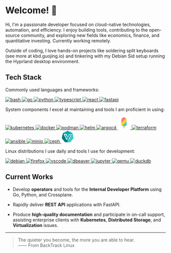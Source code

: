 # Welcome! 👋

Hi, I'm a passionate developer focused on cloud-native technologies, automation, and efficiency. I enjoy building tools, contributing to the open-source community, and exploring new fields like economics, finance, and quantitative investing. Currently working remotely.

Outside of coding, I love hands-on projects like soldering split keyboards (see more at kbd.guojing.io) and tinkering with my Debian Sid setup running the Hyprland desktop environment.

## Tech Stack

Commonly used languages and frameworks:

<p align="left">
  <a href="https://www.gnu.org/software/bash" target="_blank"> <img src="https://www.vectorlogo.zone/logos/gnu_bash/gnu_bash-icon.svg" alt="bash" height="40"/> </a>
  <a href="https://go.dev" target="_blank"> <img src="https://icon.icepanel.io/Technology/svg/Go.svg" alt="go" height="40"/> </a>
  <a href="https://www.python.org" target="_blank"> <img src="https://icon.icepanel.io/Technology/svg/Python.svg" alt="python" height="40"/> </a>
  <a href="https://www.typescriptlang.org" target="_blank"> <img src="https://icon.icepanel.io/Technology/svg/TypeScript.svg" alt="typescript" height="40"/> </a>
  <a href="https://react.dev" target="_blank"> <img src="https://icon.icepanel.io/Technology/svg/React.svg" alt="react" height="40"/> </a>
  <a href="https://fastapi.tiangolo.com" target="_blank"> <img src="https://icon.icepanel.io/Technology/svg/FastAPI.svg" alt="fastapi" height="40"/> </a>
</p>

System components I excel at maintaining and tools I am proficient in using:

<p align="left">
  <a href="https://kubernetes.io" target="_blank"> <img src="https://icon.icepanel.io/Technology/svg/Kubernetes.svg" alt="kubernetes" height="40"/> </a>
  <a href="https://www.docker.com" target="_blank"> <img src="https://icon.icepanel.io/Technology/svg/Docker.svg" alt="docker" height="40"/> </a>
  <a href="https://podman.io" target="_blank"> <img src="https://icon.icepanel.io/Technology/svg/Podman.svg" alt="podman" height="40"/> </a>
  <a href="https://helm.sh" target="_blank"> <img src="https://icon.icepanel.io/Technology/svg/Helm.svg" alt="helm" height="40"/> </a>
  <a href="https://argoproj.github.io/argo-cd" target="_blank"> <img src="https://icon.icepanel.io/Technology/svg/Argo-CD.svg" alt="argocd" height="40"/> </a>
  <a href="https://crossplane.io" target="_blank"> <img src="https://raw.githubusercontent.com/cncf/artwork/main/projects/crossplane/icon/color/crossplane-icon-color.png" alt="crossplane" height="40"/> </a>
  <a href="https://www.terraform.io" target="_blank"> <img src="https://icon.icepanel.io/Technology/svg/HashiCorp-Terraform.svg" alt="terraform" height="40"/> </a>
  <a href="https://www.ansible.com" target="_blank"> <img src="https://icon.icepanel.io/Technology/svg/Ansible.svg" alt="ansible" height="40"/> </a>
  <a href="https://min.io" target="_blank"> <img src="https://www.vectorlogo.zone/logos/minioio/minioio-icon.svg" alt="minio" height="40"/> </a>
  <a href="https://ceph.io" target="_blank"> <img src="https://www.vectorlogo.zone/logos/ceph/ceph-icon.svg" alt="ceph" height="40"/> </a>
  <a href="https://kubevirt.io" target="_blank"> <img src="https://raw.githubusercontent.com/cncf/artwork/main/projects/kubevirt/icon/color/kubevirt-icon-color.png" alt="kubevirt" height="40"/> </a>
</p>

Linux distributions I use daily and tools I use for development:

<p align="left">
  <a href="https://www.debian.org" target="_blank"> <img src="https://icon.icepanel.io/Technology/svg/Debian.svg" alt="debian" height="40"/> </a>
  <a href="https://www.mozilla.org/zh-CN/firefox/new/" target="_blank"> <img src="https://www.vectorlogo.zone/logos/firefox/firefox-icon.svg" alt="firefox" height="40"/> </a>
  <!-- IDE -->
  <a href="https://code.visualstudio.com/" target="_blank"> <img src="https://icon.icepanel.io/Technology/svg/Visual-Studio-Code-%28VS-Code%29.svg" alt="vscode" height="40"/> </a>
  <a href="https://dbeaver.io/" target="_blank"> <img src="https://icon.icepanel.io/Technology/svg/DBeaver.svg" alt="dbeaver" height="40"/> </a>
  <a href="https://jupyter.org/" target="_blank"> <img src="https://icon.icepanel.io/Technology/png-shadow-512/Jupyter.png" alt="jupyter" height="40"/> </a>
  <!-- Virtualization -->
  <a href="https://www.qemu.org" target="_blank"> <img src="https://www.vectorlogo.zone/logos/qemu/qemu-icon.svg" alt="qemu" height="40"/> </a>
  <!-- Database -->
  <a href="https://duckdb.org" target="_blank"> <img src="https://avatars.githubusercontent.com/u/82039556" alt="duckdb" height="40"/> </a>
</p>

## Current Works

- Develop **operators** and tools for the **Internal Developer Platform** using Go, Python, and Crossplane.

- Rapidly deliver **REST** **API** applications with FastAPI.

- Produce **high-quality documentation** and participate in on-call support, assisting enterprise clients with **Kubernetes**, **Distributed Storage**, and **Virtualization** issues.

---


> The quieter you become, the more you are able to hear.  
>                                                                                                                —— From BackTrack Linux
